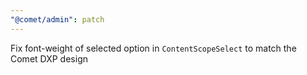 ```yaml
---
"@comet/admin": patch
---
```


Fix font-weight of selected option in `ContentScopeSelect` to match the Comet DXP design
